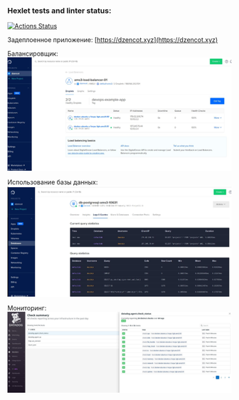 ### Hexlet tests and linter status:
[![Actions Status](https://github.com/dzencot/devops-for-programmers-project-lvl2/workflows/hexlet-check/badge.svg)](https://github.com/dzencot/devops-for-programmers-project-lvl2/actions)

Задеплоенное приложение: [https://dzencot.xyz](https://dzencot.xyz)

Балансировщик:
![Балансировщик](assets/balancer.jpg)

Использование базы данных:
![Использование базы данных](assets/database.jpg)

Мониторинг:
![Мониторинг](assets/monitoring.jpg)
